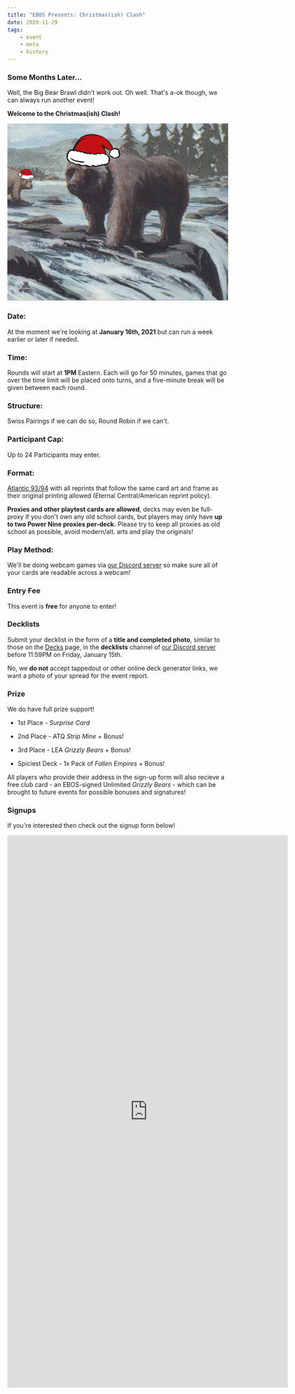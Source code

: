 ```yaml
---
title: "EBOS Presents: Christmas(ish) Clash"
date: 2020-11-29
tags:
    - event
    - meta
    - history
---
```


### Some Months Later...

Well, the Big Bear Brawl didn't work out. Oh well. That's a-ok though, we can always run another event! 

**Welcome to the Christmas(ish) Clash!**

![TFC](/assets/images/christmasclash.png)

### Date:
At the moment we're looking at **January 16th, 2021** but can run a week earlier or later if needed.

### Time:
Rounds will start at **1PM** Eastern. Each will go for 50 minutes, games that go over the time limit will be placed onto turns, and a five-minute break will be given between each round.

### Structure:
Swiss Pairings if we can do so, Round Robin if we can't.

### Participant Cap:
Up to 24 Participants may enter.

### Format:
[Atlantic 93/94](https://sentineloldschoolmtg.com/atlantic-93-94/) with all reprints that follow the same card art and frame as their original printing allowed (Eternal Central/American reprint policy).

**Proxies and other playtest cards are allowed**, decks may even be full-proxy if you don't own any old school cards, but players may only have **up to two Power Nine proxies per-deck.** Please try to keep all proxies as old school as possible, avoid modern/alt. arts and play the originals!

### Play Method:
We'll be doing webcam games via [our Discord server](https://discord.gg/fDdeJj5) so make sure all of your cards are readable across a webcam!

### Entry Fee
This event is **free** for anyone to enter!

### Decklists
Submit your decklist in the form of a **title and completed photo**, similar to those on the [Decks](/decks/) page, in the **decklists** channel of [our Discord server](https://discord.gg/fDdeJj5) before 11:59PM on Friday, January 15th. 

No, we **do not** accept tappedout or other online deck generator links, we want a photo of your spread for the event report.

### Prize
We do have full prize support!

* 1st Place - *Surprise Card*

* 2nd Place - ATQ *Strip Mine* + Bonus!

* 3rd Place - LEA *Grizzly Bears* + Bonus!

* Spiciest Deck - 1x Pack of *Fallen Empires* + Bonus!

All players who provide their address in the sign-up form will also recieve a free club card - an EBOS-signed Unlimited *Grizzly Bears* - which can be brought to future events for possible bonuses and signatures!

### Signups
If you're interested then check out the signup form below!

<iframe src="https://docs.google.com/forms/d/e/1FAIpQLSfst0e__e1PCDKHC6ld8-qu1Eq0MaYuRF_CRU2Dl3qKCVkh9A/viewform?embedded=true" width="640" height="1258" frameborder="0" marginheight="0" marginwidth="0">Loading…</iframe>
